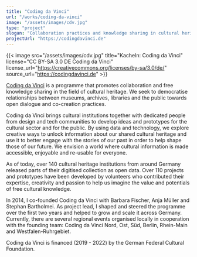 ```yaml
---
title: "Coding da Vinci"
url: "/works/coding-da-vinci"
image: "/assets/images/cdv.jpg"
type: "project"
slogan: "Collaboration practices and knowledge sharing in cultural heritage"
projectUrl: "https://codingdavinci.de"
---
```


{{< image src="/assets/images/cdv.jpg" title="Kacheln: Coding da Vinci" license="CC BY-SA 3.0 DE Coding da Vinci" license_url="https://creativecommons.org/licenses/by-sa/3.0/de/" source_url="https://codingdavinci.de" >}}

[Coding da Vinci](https://codingdavinci.de) is a programme that promotes collaboration and free knowledge sharing in the field of cultural heritage. We seek to democratise relationships between museums, archives, libraries and the public towards open dialogue and co-creation practices.

Coding da Vinci brings cultural institutions together with dedicated people from design and tech communities to develop ideas and prototypes for the cultural sector and for the public. By using data and technology, we explore creative ways to unlock information about our shared cultural heritage and use it to better engage with the stories of our past in order to help shape those of our future. We envision a world where cultural information is made accessible, enjoyable and re-usable for everyone.

As of today, over 140 cultural heritage institutions from around Germany released parts of their digitised collection as open data. Over 110 projects and prototypes have been developed by volunteers who contributed their expertise, creativity and passion to help us imagine the value and potentials of free cultural knowledge.

In 2014, I co-founded Coding da Vinci with Barbara Fischer, Anja Müller and Stephan Bartholmei. As project lead, I shaped and steered the programme over the first two years and helped to grow and scale it across Germany. Currently, there are several regional events organised locally in cooperation with the founding team: Coding da Vinci Nord, Ost, Süd, Berlin, Rhein-Main and Westfalen-Ruhrgebiet.

Coding da Vinci is financed (2019 - 2022) by the German Federal Cultural Foundation.
